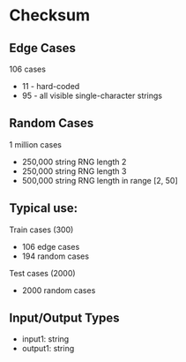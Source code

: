 # Checksum

## Edge Cases
106 cases
- 11 - hard-coded
- 95 - all visible single-character strings

## Random Cases
1 million cases
- 250,000 string RNG length 2
- 250,000 string RNG length 3
- 500,000 string RNG length in range [2, 50]

## Typical use:
Train cases (300)
- 106 edge cases
- 194 random cases

Test cases (2000)
- 2000 random cases

## Input/Output Types
- input1: string
- output1: string

